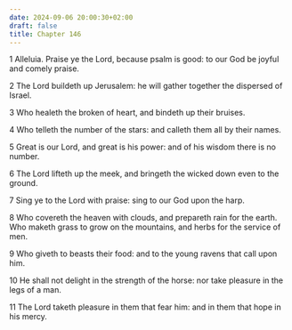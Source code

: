 ```yaml
---
date: 2024-09-06 20:00:30+02:00
draft: false
title: Chapter 146
---
```




1 Alleluia. Praise ye the Lord, because psalm is good: to our God be joyful and comely praise.

2 The Lord buildeth up Jerusalem: he will gather together the dispersed of Israel.

3 Who healeth the broken of heart, and bindeth up their bruises.

4 Who telleth the number of the stars: and calleth them all by their names.

5 Great is our Lord, and great is his power: and of his wisdom there is no number.

6 The Lord lifteth up the meek, and bringeth the wicked down even to the ground.

7 Sing ye to the Lord with praise: sing to our God upon the harp.

8 Who covereth the heaven with clouds, and prepareth rain for the earth. Who maketh grass to grow on the mountains, and herbs for the service of men.

9 Who giveth to beasts their food: and to the young ravens that call upon him.

10 He shall not delight in the strength of the horse: nor take pleasure in the legs of a man.

11 The Lord taketh pleasure in them that fear him: and in them that hope in his mercy.

